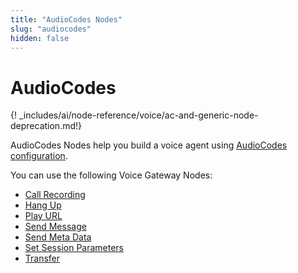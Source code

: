 ```yaml
---
title: "AudioCodes Nodes" 
slug: "audiocodes" 
hidden: false
---
```


# AudioCodes

{! _includes/ai/node-reference/voice/ac-and-generic-node-deprecation.md!}

AudioCodes Nodes help you build a voice agent using [AudioCodes configuration](../../../../deploy/endpoint-reference/audiocodes.md).

You can use the following Voice Gateway Nodes:

- [Call Recording](call-recording.md)
- [Hang Up](hangup.md)
- [Play URL](play-url.md)
- [Send Message](send-message.md)
- [Send Meta Data](send-meta-data.md)
- [Set Session Parameters](set-session-params.md)
- [Transfer](transfer-vg.md)